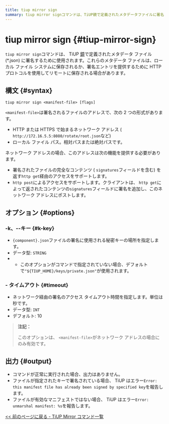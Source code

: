 ```yaml
---
title: tiup mirror sign
summary: tiup mirror signコマンドは、TiUP鏡で定義されたメタデータファイルに署名するために使用されます。メタデータファイルはローカルファイルシステムに保存されるか、HTTPプロトコルを使用してリモートに保存される場合があります。構文は"tiup mirror sign <manifest-file> [flags]"で、<manifest-file>は署名されるファイルのアドレスです。オプションには-k、--キーとタイムアウトがあります。出力は正常に実行された場合はありません。
---
```


# tiup mirror sign {#tiup-mirror-sign}

`tiup mirror sign`コマンドは、 TiUP [鏡](/tiup/tiup-mirror-reference.md)で定義されたメタデータ ファイル (*.json) に署名するために使用されます。これらのメタデータ ファイルは、ローカル ファイル システムに保存されるか、署名エントリを提供するために HTTP プロトコルを使用してリモートに保存される場合があります。

## 構文 {#syntax}

```shell
tiup mirror sign <manifest-file> [flags]
```

`<manifest-file>`は署名されるファイルのアドレスで、次の 2 つの形式があります。

-   HTTP または HTTPS で始まるネットワーク アドレス ( `http://172.16.5.5:8080/rotate/root.json`など)
-   ローカル ファイル パス。相対パスまたは絶対パスです。

ネットワーク アドレスの場合、このアドレスは次の機能を提供する必要があります。

-   署名されたファイルの完全なコンテンツ ( `signatures`フィールドを含む) を返す`http get`経由のアクセスをサポートします。
-   `http post`によるアクセスをサポートします。クライアントは、 `http get`によって返されたコンテンツの`signatures`フィールドに署名を追加し、このネットワーク アドレスにポストします。

## オプション {#options}

### -k、--キー {#k-key}

-   `{component}.json`ファイルの署名に使用される秘密キーの場所を指定します。
-   データ型: `STRING`
-   -   このオプションがコマンドで指定されていない場合、デフォルトで`"${TIUP_HOME}/keys/private.json"`が使用されます。

### - タイムアウト {#timeout}

-   ネットワーク経由の署名のアクセス タイムアウト時間を指定します。単位は秒です。
-   データ型: `INT`
-   デフォルト: 10

> **注記：**
>
> このオプションは、 `<manifest-file>`がネットワーク アドレスの場合にのみ有効です。

## 出力 {#output}

-   コマンドが正常に実行された場合、出力はありません。
-   ファイルが指定されたキーで署名されている場合、 TiUP はエラー`Error: this manifest file has already been signed by specified key`を報告します。
-   ファイルが有効なマニフェストではない場合、 TiUP はエラー`Error: unmarshal manifest: %s`を報告します。

[&lt;&lt; 前のページに戻る - TiUP Mirror コマンド一覧](/tiup/tiup-command-mirror.md#command-list)
